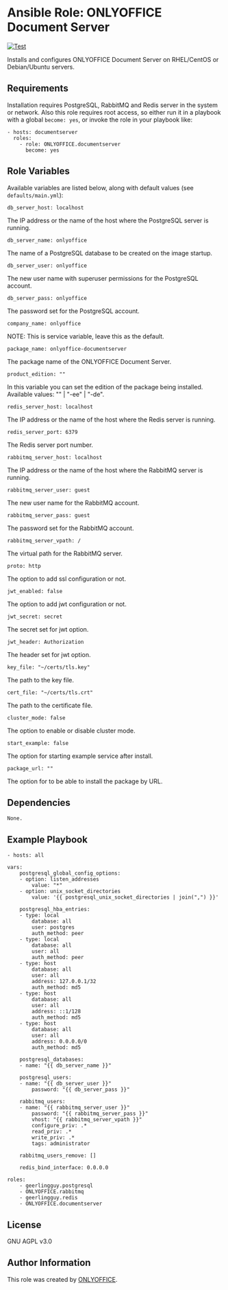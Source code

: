 # Ansible Role: ONLYOFFICE Document Server

[![Test](https://github.com/ONLYOFFICE/ansible-role-documentserver/actions/workflows/ci.yml/badge.svg)](https://github.com/ONLYOFFICE/ansible-role-documentserver/actions/workflows/ci.yml)

Installs and configures ONLYOFFICE Document Server on RHEL/CentOS or Debian/Ubuntu servers.

## Requirements

Installation requires PostgreSQL, RabbitMQ and Redis server in the system or network. Also this role requires root access, so either run it in a playbook with a global `become: yes`, or invoke the role in your playbook like:

    - hosts: documentserver
      roles:
        - role: ONLYOFFICE.documentserver
          become: yes

## Role Variables

Available variables are listed below, along with default values (see `defaults/main.yml`):

    db_server_host: localhost

The IP address or the name of the host where the PostgreSQL server is running.

    db_server_name: onlyoffice

The name of a PostgreSQL database to be created on the image startup.

    db_server_user: onlyoffice

The new user name with superuser permissions for the PostgreSQL account.

    db_server_pass: onlyoffice

The password set for the PostgreSQL account.

    company_name: onlyoffice

NOTE: This is service variable, leave this as the default.

    package_name: onlyoffice-documentserver

The package name of the ONLYOFFICE Document Server.

    product_edition: ""

In this variable you can set the edition of the package being installed. Available values: "" | "-ee" | "-de".

    redis_server_host: localhost

The IP address or the name of the host where the Redis server is running.

    redis_server_port: 6379

The Redis server port number.

    rabbitmq_server_host: localhost

The IP address or the name of the host where the RabbitMQ server is running.

    rabbitmq_server_user: guest

The new user name for the RabbitMQ account.

    rabbitmq_server_pass: guest

The password set for the RabbitMQ account.

    rabbitmq_server_vpath: /

The virtual path for the RabbitMQ server.

    proto: http

The option to add ssl configuration or not.

    jwt_enabled: false

The option to add jwt configuration or not.

    jwt_secret: secret

The secret set for jwt option.

    jwt_header: Authorization

The header set for jwt option.

    key_file: "~/certs/tls.key"

The path to the key file.

    cert_file: "~/certs/tls.crt"

The path to the certificate file.

    cluster_mode: false

The option to enable or disable cluster mode.

    start_example: false

The option for starting example service after install.

    package_url: "" 

The option for to be able to install the package by URL.

## Dependencies

    None.

## Example Playbook

    - hosts: all

    vars:
        postgresql_global_config_options:
        - option: listen_addresses
            value: "*"
        - option: unix_socket_directories
            value: '{{ postgresql_unix_socket_directories | join(",") }}'

        postgresql_hba_entries:
        - type: local
            database: all
            user: postgres
            auth_method: peer
        - type: local
            database: all
            user: all
            auth_method: peer 
        - type: host
            database: all
            user: all
            address: 127.0.0.1/32
            auth_method: md5
        - type: host
            database: all
            user: all
            address: ::1/128
            auth_method: md5
        - type: host
            database: all
            user: all
            address: 0.0.0.0/0
            auth_method: md5

        postgresql_databases:
        - name: "{{ db_server_name }}"

        postgresql_users:
        - name: "{{ db_server_user }}"
            password: "{{ db_server_pass }}"

        rabbitmq_users:
        - name: "{{ rabbitmq_server_user }}"
            password: "{{ rabbitmq_server_pass }}"
            vhost: "{{ rabbitmq_server_vpath }}"
            configure_priv: .*
            read_priv: .*
            write_priv: .*
            tags: administrator

        rabbitmq_users_remove: []

        redis_bind_interface: 0.0.0.0

    roles:
        - geerlingguy.postgresql
        - ONLYOFFICE.rabbitmq
        - geerlingguy.redis
        - ONLYOFFICE.documentserver

## License

GNU AGPL v3.0

## Author Information

This role was created by [ONLYOFFICE](https://www.onlyoffice.com/).
